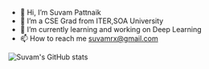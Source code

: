 - 👋 Hi, I’m Suvam Pattnaik  
- 👀 I’m a CSE Grad from ITER,SOA University
- 🌱 I’m currently learning and working on Deep Learning
- 📫 How to reach me suvamrx@gmail.com

![Suvam's GitHub stats](https://github-readme-stats.vercel.app/api?username=Suvamrx&show_icons=true&theme=nightowl)

<!---
Suvamrx/Suvamrx is a ✨ special ✨ repository because its `README.md` (this file) appears on your GitHub profile.
You can click the Preview link to take a look at your changes.
--->
